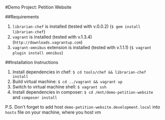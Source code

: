 #Demo Project: Petition Website

##Requirements
1. `librarian-chef` is installed (tested with v.0.0.2)
   (`$ gem install librarian-chef`)
1. `vagrant` is installed (tested with v.1.3.4)
   (`http://downloads.vagrantup.com`)
1. `vagrant-omnibus` extension is installed (tested with v.1.1.1)
   (`$ vagrant plugin install omnibus`)

##Installation Instructions

1. Install dependencies in chef: `$ cd tools/chef && librarian-chef install`
1. Build virtual machine: `$ cd ../vagrant && vagrant up`
1. Switch to virtual machine shell: `$ vagrant ssh`
1. Install dependencies in composer: `$ cd /mnt/demo-petition-website` and `composer install`

P.S. Don't forget to add host `demo-petition-website.development.local` into `hosts` file on your machine, where you host vm
